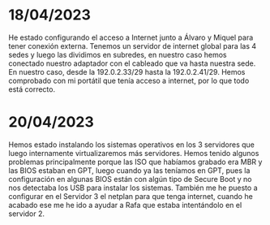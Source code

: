 # 18/04/2023
He estado configurando el acceso a Internet junto a Álvaro y Miquel para tener conexión externa. Tenemos un servidor de internet global para las 4 sedes y luego las dividimos en subredes, en nuestro caso hemos conectado nuestro adaptador con el cableado que va hasta nuestra sede. En nuestro caso, desde la 192.0.2.33/29 hasta la 192.0.2.41/29. Hemos comprobado con mi portátil que tenía acceso a internet, por lo que todo está correcto.

# 20/04/2023
Hemos estado instalando los sistemas operativos en los 3 servidores que luego internamente virtualizaremos más servidores. Hemos tenido algunos problemas principalmente porque las ISO que habíamos grabado era MBR y las BIOS estaban en GPT, luego cuando ya las teníamos en GPT, pues la configuración en algunas BIOS están con algún tipo de Secure Boot y no nos detectaba los USB para instalar los sistemas. También me he puesto a configurar en el Servidor 3 el netplan para que tenga internet, cuando he acabado ese me he ido a ayudar a Rafa que estaba intentándolo en el servidor 2.
